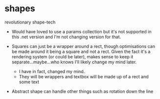 # shapes

revolutionary shape-tech

- Would have loved to use a params collection but it's not supported in this .net version and I'm not changing version for that.

- Squares can just be a wrapper around a rect, though optimisations can be made around it being a square and not a rect. Given the fact it's a rendering system (or could be later), makes sense to keep it separate...maybe...who knows I'll likely change my mind later.

  - I have in fact, changed my mind.
  - They will be wrappers and textbox will be made up of a rect and some text

- Abstract shape can handle other things such as rotation down the line
